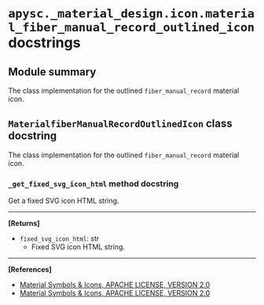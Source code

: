 # `apysc._material_design.icon.material_fiber_manual_record_outlined_icon` docstrings

## Module summary

The class implementation for the outlined `fiber_manual_record` material icon.

## `MaterialfiberManualRecordOutlinedIcon` class docstring

The class implementation for the outlined `fiber_manual_record` material icon.

### `_get_fixed_svg_icon_html` method docstring

Get a fixed SVG icon HTML string.<hr>

**[Returns]**

- `fixed_svg_icon_html`: str
  - Fixed SVG icon HTML string.

<hr>

**[References]**

- [Material Symbols & Icons, APACHE LICENSE, VERSION 2.0](https://fonts.google.com/icons?icon.size=24&icon.color=%23e8eaed)
- [Material Symbols & Icons, APACHE LICENSE, VERSION 2.0](https://www.apache.org/licenses/LICENSE-2.0.html)